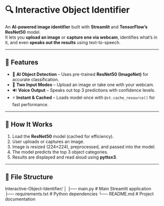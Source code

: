 # 🔍 Interactive Object Identifier

An **AI-powered image identifier** built with **Streamlit** and **TensorFlow’s ResNet50** model.  
It lets you **upload an image** or **capture one via webcam**, identifies what’s in it, and even **speaks out the results** using text-to-speech.

---

## 🚀 Features

- 🧠 **AI Object Detection** – Uses pre-trained **ResNet50 (ImageNet)** for accurate classification.
- 📸 **Two Input Modes** – Upload an image or take one with your webcam.
- 🔊 **Voice Output** – Speaks out top 3 predictions with confidence levels.
- ⚡ **Instant & Cached** – Loads model once with `@st.cache_resource()` for fast performance.

---

## 🧩 How It Works

1. Load the **ResNet50** model (cached for efficiency).
2. User uploads or captures an image.
3. Image is resized (224×224), preprocessed, and passed into the model.
4. The model predicts the top 3 object categories.
5. Results are displayed and read aloud using **pyttsx3**.

---

## 📁 File Structure

Interactive-Object-Identifier/
│
├── main.py # Main Streamlit application
├── requirements.txt # Python dependencies
└── README.md # Project documentation
